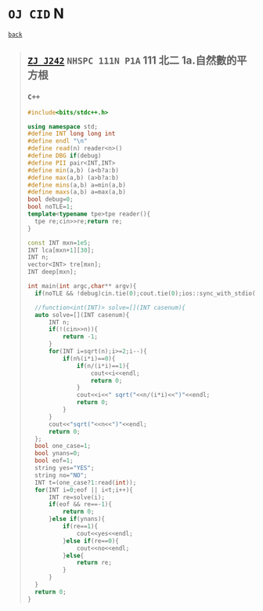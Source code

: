 <link id="style_css" rel="stylesheet" type="text/css" href="/OJ_ans/style.css">

# `OJ CID` N

[`back`](../)

> ## [`ZJ J242`] `NHSPC 111N P1A` 111 北二 1a.自然數的平方根
> [`ZJ J242`]: https://zerojudge.tw/ShowProblem?problemid=j242
> ### `C++`
>
> ```c++
> #include<bits/stdc++.h>
>
> using namespace std;
> #define INT long long int
> #define endl "\n"
> #define read(n) reader<n>()
> #define DBG if(debug)
> #define PII pair<INT,INT>
> #define min(a,b) (a<b?a:b)
> #define max(a,b) (a>b?a:b)
> #define mins(a,b) a=min(a,b)
> #define maxs(a,b) a=max(a,b)
> bool debug=0;
> bool noTLE=1;
> template<typename tpe>tpe reader(){
> 	tpe re;cin>>re;return re;
> }
>
> const INT mxn=1e5;
> INT lca[mxn+1][30];
> INT n;
> vector<INT> tre[mxn];
> INT deep[mxn];
>
> int main(int argc,char** argv){
> 	if(noTLE && !debug)cin.tie(0);cout.tie(0);ios::sync_with_stdio(0);
>
> 	//function<int(INT)> solve=[](INT casenum){
> 	auto solve=[](INT casenum){
> 		INT n;
> 		if(!(cin>>n)){
> 			return -1;
> 		}
> 		for(INT i=sqrt(n);i>=2;i--){
> 			if(n%(i*i)==0){
> 				if(n/(i*i)==1){
> 					cout<<i<<endl;
> 					return 0;
> 				}
> 				cout<<i<<" sqrt("<<n/(i*i)<<")"<<endl;
> 				return 0;
> 			}
> 		}
> 		cout<<"sqrt("<<n<<")"<<endl;
> 		return 0;
> 	};
> 	bool one_case=1;
> 	bool ynans=0;
> 	bool eof=1;
> 	string yes="YES";
> 	string no="NO";
> 	INT t=(one_case?1:read(int));
> 	for(INT i=0;eof || i<t;i++){
> 		INT re=solve(i);
> 		if(eof && re==-1){
> 			return 0;
> 		}else if(ynans){
> 			if(re==1){
> 				cout<<yes<<endl;
> 			}else if(re==0){
> 				cout<<no<<endl;
> 			}else{
> 				return re;
> 			}
> 		}
> 	}
> 	return 0;
> }
> ```
